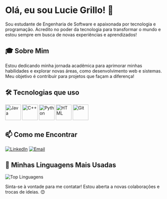 # Olá, eu sou Lucie Grillo! 🌟

Sou estudante de Engenharia de Software e apaixonada por tecnologia e programação. Acredito no poder da tecnologia para transformar o mundo e estou sempre em busca de novas experiências e aprendizados!

## 🎓 Sobre Mim

Estou dedicando minha jornada acadêmica para aprimorar minhas habilidades e explorar novas áreas, como desenvolvimento web e sistemas. Meu objetivo é contribuir para projetos que façam a diferença!

## 🛠️ Tecnologias que uso

<div>
  <img src="https://img.icons8.com/color/48/000000/java-coffee-cup-logo.png" alt="Java" width="50"/>
  <img src="https://img.icons8.com/color/48/000000/c-plus-plus-logo.png" alt="C++" width="50"/> 
  <img src="https://img.icons8.com/color/48/000000/python.png" alt="Python" width="50"/> 
  <img src="https://img.icons8.com/color/48/000000/html-5.png" alt="HTML" width="50"/> 
  <img src="https://img.icons8.com/color/48/000000/git.png" alt="Git" width="50"/> 
</div>

## 📫 Como me Encontrar

[![LinkedIn](https://img.icons8.com/fluent/48/000000/linkedin.png)](https://www.linkedin.com/in/lucie-grillo-577051315/) [![Email](https://img.icons8.com/fluency/48/000000/gmail.png)](mailto:luciegrilloaq@gmail.com)

## 🔧 Minhas Linguagens Mais Usadas

![Top Linguagens](https://github-readme-stats.vercel.app/api/top-langs/?username=luciegrillo&theme=radical)

Sinta-se à vontade para me contatar! Estou aberta a novas colaborações e trocas de ideias. 😊

